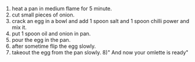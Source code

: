 1) heat a pan in medium flame for 5 minute.
2) cut small pieces of  onion.
3) crack an egg in a bowl and add 1 spoon salt and 1 spoon chilli power and mix it.
4) put 1 spoon oil and onion in pan.
5) pour the egg in the pan.
6) after sometime flip the egg slowly.
7) takeout the egg from the pan slowly.
8)" And now your omlette is ready"